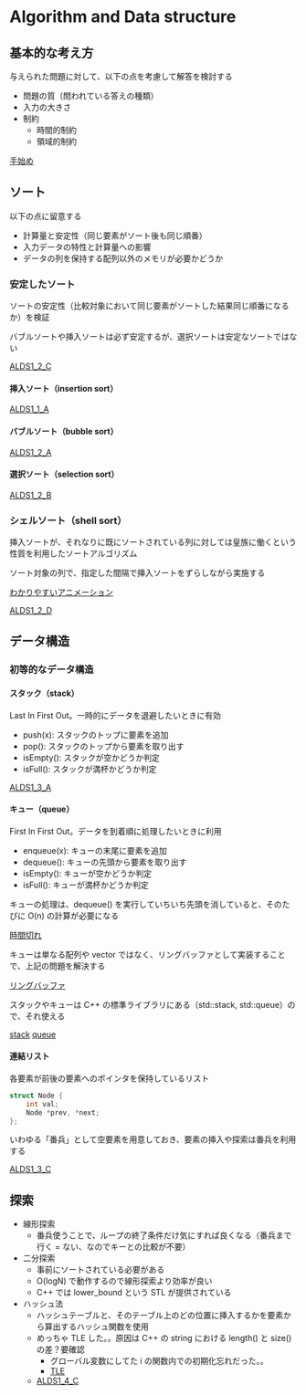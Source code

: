 # Algorithm and Data structure

## 基本的な考え方

与えられた問題に対して、以下の点を考慮して解答を検討する

- 問題の質（問われている答えの種類）
- 入力の大きさ
- 制約
  - 時間的制約
  - 領域的制約
  
[手始め](http://judge.u-aizu.ac.jp/onlinejudge/review.jsp?rid=4058822)


## ソート

以下の点に留意する

- 計算量と安定性（同じ要素がソート後も同じ順番）
- 入力データの特性と計算量への影響
- データの列を保持する配列以外のメモリが必要かどうか

### 安定したソート

ソートの安定性（比較対象において同じ要素がソートした結果同じ順番になるか）を検証

バブルソートや挿入ソートは必ず安定するが、選択ソートは安定なソートではない

[ALDS1_2_C](http://judge.u-aizu.ac.jp/onlinejudge/review.jsp?rid=4064626)

#### 挿入ソート（insertion sort）

[ALDS1_1_A](http://judge.u-aizu.ac.jp/onlinejudge/review.jsp?rid=4061510)

#### バブルソート（bubble sort）

[ALDS1_2_A](http://judge.u-aizu.ac.jp/onlinejudge/review.jsp?rid=4064629)

#### 選択ソート（selection sort）

[ALDS1_2_B](http://judge.u-aizu.ac.jp/onlinejudge/review.jsp?rid=4064630)

### シェルソート（shell sort）

挿入ソートが、それなりに既にソートされている列に対しては皇族に働くという性質を利用したソートアルゴリズム

ソート対象の列で、指定した間隔で挿入ソートをずらしながら実施する

[わかりやすいアニメーション](https://www.youtube.com/watch?v=n4sk-SzGvZA)

[ALDS1_2_D](http://judge.u-aizu.ac.jp/onlinejudge/review.jsp?rid=4064888)


## データ構造

### 初等的なデータ構造

#### スタック（stack）

Last In First Out。一時的にデータを退避したいときに有効

- push(x): スタックのトップに要素を追加
- pop(): スタックのトップから要素を取り出す
- isEmpty(): スタックが空かどうか判定
- isFull(): スタックが満杯かどうか判定

[ALDS1_3_A](http://judge.u-aizu.ac.jp/onlinejudge/review.jsp?rid=4064998)

#### キュー（queue）

First In First Out。データを到着順に処理したいときに利用

- enqueue(x): キューの末尾に要素を追加
- dequeue(): キューの先頭から要素を取り出す
- isEmpty(): キューが空かどうか判定
- isFull(): キューが満杯かどうか判定

キューの処理は、dequeue() を実行していちいち先頭を消していると、そのたびに O(n) の計算が必要になる

[時間切れ](http://judge.u-aizu.ac.jp/onlinejudge/review.jsp?rid=4065280)

キューは単なる配列や vector ではなく、リングバッファとして実装することで、上記の問題を解決する

[リングバッファ](http://judge.u-aizu.ac.jp/onlinejudge/review.jsp?rid=4065294)

スタックやキューは C++ の標準ライブラリにある（std::stack, std::queue）ので、それ使える

[stack](./ds/stack_stl.cpp)
[queue](./ds/queue_stl.cpp)

#### 連結リスト

各要素が前後の要素へのポインタを保持しているリスト

```cpp
struct Node {
    int val;
    Node *prev, *next;
};
```

いわゆる「番兵」として空要素を用意しておき、要素の挿入や探索は番兵を利用する

[ALDS1_3_C](http://judge.u-aizu.ac.jp/onlinejudge/review.jsp?rid=4065578)


## 探索

- 線形探索
  - 番兵使うことで、ループの終了条件だけ気にすれば良くなる（番兵まで行く = ない、なのでキーとの比較が不要）
- 二分探索
  - 事前にソートされている必要がある
  - O(logN) で動作するので線形探索より効率が良い
  - C++ では lower_bound という STL が提供されている
- ハッシュ法
  - ハッシュテーブルと、そのテーブル上のどの位置に挿入するかを要素から算出するハッシュ関数を使用
  - めっちゃ TLE した。。原因は C++ の string における length() と size() の差？要確認
    - グローバル変数にしてた i の関数内での初期化忘れだった。。
    - [TLE](https://onlinejudge.u-aizu.ac.jp/status/users/matsuyoshi/submissions/1/ALDS1_4_C/judge/4069161/C++)
  - [ALDS1_4_C](https://onlinejudge.u-aizu.ac.jp/status/users/matsuyoshi/submissions/1/ALDS1_4_C/judge/4069162/C++)
